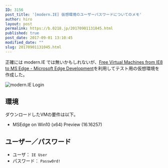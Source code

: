 ```yaml
---
ID: 3156
post_title: '[modern.IE] 仮想環境のユーザーパスワードについてのメモ'
author: hiro
layout: post
permalink: https://b.0218.jp/20170901131045.html
published: true
post_date: 2017-09-01 13:10:45
modified_date: ""
slug: 20170901131045.html
---
```

正確には modern.IE では無いかもしれないが、[Free Virtual Machines from IE8 to MS Edge - Microsoft Edge Development](https://developer.microsoft.com/en-us/microsoft-edge/tools/vms/)を利用してテスト用の仮想環境を作成した。

![modern.IE Login](https://i.imgur.com/UH41tmkl.png)

## 環境

ダウンロードしたVMの要件は以下。

* MSEdge on Win10 (x64) Preview (16.16257)


## ユーザー／パスワード

* ユーザ： `IE User`
* パスワード： `Passw0rd!`